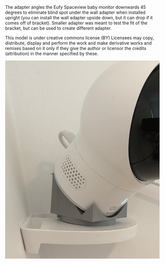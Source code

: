 The adapter angles the Eufy Spaceview baby monitor downwards 45 degrees to eliminate blind spot under the wall adapter when installed upright (you can install the wall adapter upside down, but it can drop if it comes off of bracket).  Smaller adapter was meant to test the fit of the bracket, but can be used to create different adapter.

This model is under creative commons license (BY)
Licensees may copy, distribute, display and perform the work and make derivative works and remixes based on it only if they give the author or licensor the credits (attribution) in the manner specified by these.

![Image of adapter in action](images/IMG_0595.jpg)
